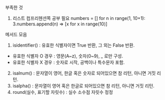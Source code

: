 부족한 것

1. 리스트 컴프리헨션쪽 공부 필요
numbers = []
for n in range(1, 10+1):
    3.numbers.append(n)
=> [x for x in range(10)]


메서드 모음
1. isidentifier() : 유효한 식별자이면 True 반환, 그 외는 False 반환.
- 유효한 식별자 O 경우 : 영문(A~z), 숫자(0~9), _ 로만 구성.
- 유효한 식별자 X 경우 : 숫자로 시작, 공백이나 특수문자 포함.

2. isalnum() : 문자열이 영어, 한글 혹은 숫자로 되어있으면 참 리턴, 아니면 거짓 리턴.
3. isalpha() : 문자열이 영어 혹은 한글로 되어있으면 참 리턴, 아니면 거짓 리턴.
4. round(실수, 표기할 자릿수) : 실수 소수점 자릿수 정정
